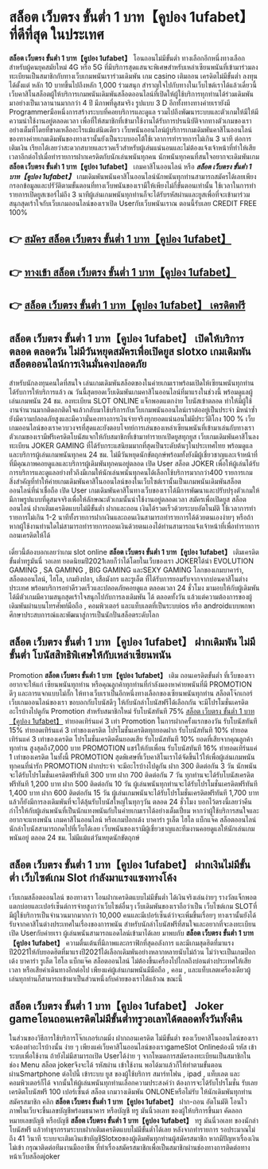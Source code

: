 # สล็อต เว็บตรง ขั้นต่ำ 1 บาท【คูปอง 1ufabet】  ที่ดีที่สุด ในประเทศ

**สล็อต เว็บตรง ขั้นต่ำ 1 บาท【คูปอง 1ufabet】** โอนถอนไม่มีขั้นต่ำ  ทางเลือกอีกหนึ่งทางเลือกสำหรับผู้คนยุคสมัยใหม่ 4G หรือ 5G ที่มีบริการสุดแสนจะพิเศษสำหรับเหล่าเซียนพนันที่เข้ามาร่วมลงทะเบียนเป็นสมาชิกกับทางเว็บเกมพนันเราร่วมเดิมพัน เกม casino  เติมถอน เครดิตไม่มีขั้นต่ำ ลงทุนได้ตั้งแต่ หลัก 10 บาทขึ้นไปถึงหลัก 1,000 ร่วมสนุก สำราญใจไปกับทางในเว็บไซต์เราได้แล้วเดี๋ยวนี้เว็บคาสิโนสล็อตผู้ให้บริการเกมพนันเดิมพันสล็อตออนไลน์ที่เปิดให้ผู้ใช้บริการทุกท่านได้ร่วมเดิมพันมาอย่างเป็นเวลานานมากกว่า 4 ปี มีภาพที่ดูสมจริง รูปแบบ 3 D
อีกทั้งทางทางค่ายเรายังมี Programmerมือหนึ่งการสร้างระบบที่คอยบริการและดูแล  รวมไปถึงพัฒนาระบบและตัวเกมให้มีให้มีความน่าใช้งานอยู่ตลอดเวลา เพื่อที่ให้สมาชิกที่เข้ามาใช้งานได้รับการปรนนิบัติจากทางตัวเกมของเราอย่างเต็มที่โดยที่ขาดเหลืออะไรแม้แต่นิดเดียว เว็บพนันออนไลน์ผู้บริการเกมเดิมพันคาสิโนออนไลน์ของทางค่ายเกมเดิมพันของทางเรานั้นยังเป็นระบบออโต้ใช้เวลาการทำรายการไม่เกิน 3 นาที ต่อการเติมเงิน เรียกได้เลยว่าสะดวกสบายและรวดเร็วสำหรับผู้เล่นแน่นอนและไม่ต้องแจ้งเจ้าหน้าที่ทำให้เสียเวลาอีกต่อไปเมื่อทำรายการฝากเครดิตกับนักเล่นพนันทุกคน
นักพนันทุกคนที่สนใจอยากจะเดิมพันเกม **สล็อต เว็บตรง ขั้นต่ำ 1 บาท【คูปอง 1ufabet】** เกมคาสิโนออนไลน์ หรือ ***สล็อต เว็บตรง ขั้นต่ำ 1 บาท【คูปอง 1ufabet】*** เกมเดิมพันพนันคาสิโนออนไลน์นักพนันทุกท่านสามารถสมัครได้เลยเพียงกรอกข้อมูลและปรัวัติตามขั้นตอนที่ทางเว็บพนันของเรามีให้เพียงไม่กี่ขั้นตอนเท่านั้น ใช้เวลาในการทำรายการเปิดยูสเซอร์ไม่ถึง 3 นาทีผู้เล่นเกมพนันทุกท่านก็จะได้รับรหัสผ่านและยูสเพื่อที่จะเข้ามาร่วมสนุกสุดเร้าใจกับเว็บเกมออนไลน์ของเราเปิด Userกับเว็บพนันเราณ ตอนนี้รับเลย CREDIT FREE 100%

## 👉 [สมัคร สล็อต เว็บตรง ขั้นต่ำ 1 บาท【คูปอง 1ufabet】](https://archa888.com/)
## 👉 [ทางเข้า สล็อต เว็บตรง ขั้นต่ำ 1 บาท【คูปอง 1ufabet】](https://archa888.com/)
## 👉 [สล็อต เว็บตรง ขั้นต่ำ 1 บาท【คูปอง 1ufabet】 เครดิตฟรี](https://archa888.com/)

## สล็อต เว็บตรง ขั้นต่ำ 1 บาท【คูปอง 1ufabet】 เปิดให้บริการตลอด ตลอดวัน ไม่มีวันหยุดสมัครเพื่อเปิดยูส slotxo เกมเดิมพันสล็อตออนไลน์การเงินมั่นคงปลอดภัย

สำหรับนักลงทุนคนใดที่สนใจ เล่นเกมเดิมพันสล็อตของในค่ายเกมเราพร้อมเปิดให้เซียนพนันทุกท่านได้รับการให้บริการแล้ว ณ วันนี้สุดยอดเว็บเดิมพันเกมคาสิโนออนไลน์ที่มาแรงในช่วงนี้ พร้อมดูแลผู้เล่นเกมพนัน 24 ชม. ลงทะเบียน SLOT ONLINE แจ็กพอตแตกง่าย โบนัสเข้าตลอด ทำให้มีผู้ใช้งานจำนวนมากติดอกติดใจแล้วกลับมาใช้บริการกับเว็บเกมพนันออนไลน์เราต่ออยู่เป็นประจำ มิหนำซ้ำยังมีความปลอดภัยสูงและมีความั่นคงทางการเงินจ่ายจริงทุกยอดแน่นอนไม่มีประวัติโกง 100 % เว็บเกมออนไลน์ของเราควบวงจรที่สุดและยังตอบโจทย์การเล่นของเหล่าเซียนพนันที่เข้ามาเล่นกับทางเรา
ตัวเกมของเรามีฟรีเครดิตโบนัสแจกให้กับสมาชิกที่เข้ามาทำรายกเปิดยูสทุกยูส เว็บเกมเดิมพันคาสิโนลงทะเบียน JOKER GAMING ที่ได้รับกระแสนิยมมากที่สุดเป็นระดับต้นๆในประเทศไทย พร้อมดูแลและบริการผู้เล่นเกมพนันทุกคน 24 ชม. ไม่มีวันหยุดนักขัตฤกษ์พร้อมทั้งยังมีผู้เชี่ยวชาญและเจ้าหน้าที่ที่มีคุณภาพคอยดูแลและบริการผู้เดิมพันทุกคนอยู่ตลอด เปิด User สล็อต JOKER เพื่อให้ผู้เล่นได้รับการบริการและดูแลอย่างทั่วถึงมีเกมให้นักเล่นพนันทุกคนได้เลือกใช้บริการมากกว่า400 รายการเกม
สิ่งสำคัญที่ทำให้ค่ายเกมเดิมพันคาสิโนออนไลน์ของในเว็บไซต์เรานั้นเป็นเกมพนันเดิมพันสล็อตออนไลน์ที่น่าเชื่อถือ เปิด User  เกมเดิมพันคาสิโนทางเว็บของเราได้มีการพัฒนาและปรับปรุงตัวเกมให้มีภาพรูปแบบที่ดูสมจจริงเพื่อให้ลักษณะตัวเกมนั้นน่าใช้งานอยู่ตลอดเวลา สมัครเพื่อเปิดยูส สล็อตออนไลน์ ฝากเติมเครดิตแบบไม่มีขั้นต่ำ ฝากและถอน เงินได้รวดเร็วด้วยระบบอัตโนมัติ ใช้เวลาการทำรายการไม่เกิน 1-2 นาทีทั้งรายการฝากเงินและถอนเงินสามารถทำรายการได้ด้วยตนเองง่ายๆ หรือถ้าหากผู้ใช้งานท่านใดไม่สามารถทำรายการถอนเงินด้วยตนเองได้ท่านสามารถแจ้งเจ้าหน้าที่เพื่อทำรายการถอนเครดิตให้ได้

เดี๋ยวนี้ต้องบอกเลยว่าเกม slot online **สล็อต เว็บตรง ขั้นต่ำ 1 บาท【คูปอง 1ufabet】** เติมเครดิต ขั้นต่ำทรูมันนี่ วอเลท ยอดนิยมปี2021เลยก็ว่าได้โดยในเว็บของเรา JOKERได้นำ EVOLUTION GAMING , SA GAMING , BIG GAMING และSEXY GAMING โลกของเกมบาคาร่า, สล็อตออนไลน์, ไฮโล, เกมยิงปลา, เสือมังกร และรูเล็ต ที่ได้รับการยอมรับจากจากบ่อนคาสิโนต่างประเทศ พร้อมบริการอย่าดีรวดเร็วและปลอดภัยคอยดูแล ตลอดเวลา 24 ชั่วโมง มามอบให้กับผู้เดิมพัน ได้มีตัวเกมมีความสนุกสุดเร้าใจสนุกไปกับการลงเดิมพัน ได้ ตลอดทั้งวัน แล้วแต่ความต้องการของผู้เดิมพันผ่านบนโทรศัพท์มือถือ , คอมพิวเตอร์ และแท็บเลตที่เป็นระบบios หรือ androidแบบพกพา ศึกษาประสบการณ์และพัฒนาสู่การเป็นนักปั่นสล็อตระดับโลก

## สล็อต เว็บตรง ขั้นต่ำ 1 บาท【คูปอง 1ufabet】 ฝากเดิมพัน ไม่มีขั้นต่ำ โบนัสสิทธิพิเศษให้กับเหล่าเซียนพนัน

 Promotion  **สล็อต เว็บตรง ขั้นต่ำ 1 บาท【คูปอง 1ufabet】** เติม ถอนเครดิตขั้นต่ำ ที่เว็บของเราอยากจะให้แก่  เซียนพนันทุกท่าน หรือคุณลูกค้าทุกท่านที่กำลังมองหาค่ายพนันที่มี  PROMOTION ดีๆ และการแจกแบบไม่กั๊ก ให้ทางเว็บเราเป็นอีกหนึ่งทางเลือกของเซียนพนันทุกท่าน สล็อตโจ๊กเกอร์ เว็บเกมออนไลน์ของเรา ขอบอกกับโบนัสดีๆ ให้กับนักล่าโบนัสฟรีได้เลือกกัน จะมีโปรโมชั่นเครดิตอะไรบ้างไปดูกัน
 Promotion สำหรับสมาชิกใหม่ รับโบนัสทันที 75% [สล็อต เว็บตรง ขั้นต่ำ 1 บาท【คูปอง 1ufabet】](https://archa888.com/) ทำยอดเทิร์นแค่ 3 เท่า
 Promotion ในการฝากครั้งแรกของวัน รับโบนัสทันที 15% ทำยอดเทิร์นแค่ 3 เท่าของเครดิต
โปรโมชั่นเครดิตทุกยอดฝาก รับโบนัสทันที 10% ทำยอดเทิร์นแค่ 3 เท่าของเครดิต
โปรโมชั่นเครดิตคืนยอดเสีย รับโบนัสทันที 10% ยอดที่เสียจากคุณลูกค้าทุกท่าน สูงสุดถึง7,000 บาท
 PROMOTION แชร์ให้กับเพื่อน รับโบนัสทันที 16% ทำยอดเทิร์นแค่ 1 เท่าของเครดิต
ในทั้งนี้ PROMOTION สุดพิเศษที่เว็บคาสิโนเราได้จัดขึ้นไว้ให้เพื่อผู้เล่นเกมพนันทุกคนที่น่ารัก  PROMOTION ฝากประจำ จะมีอะไรบ้างไปดูกัน
ฝาก 300 ติดต่อกัน 3 วัน นักพนันจะได้รับโปรโมชั่นเครดิตฟรีทันที 300 บาท
ฝาก 700 ติดต่อกัน 7 วัน ทุกท่านจะได้รับโบนัสเครดิตฟรีทันที 1,200 บาท
ฝาก 500 ติดต่อกัน 10 วัน ผู้เล่นพนันทุกท่านจะได้รับโปรโมชั่นเครดิตฟรีทันที 1,400 บาท
ฝาก 600 ติดต่อกัน 15 วัน ผู้เล่นเกมพนันจะได้รับโปรโมชั่นเครดิตฟรีทันที 1,700 บาท
แล้วก็ยังมีการลงเดิมพันที่จะได้ลุ้นรับโบนัสใหญ่ในทุกๆวัน ตลอด 24 ชั่วโมง บอกไว้ตรงนี้เลยว่าคืนกำไรให้กับผู้เล่นพนันที่เป็นนักแทงพนันกับในค่ายเกมเราได้อย่างเต็มเปี่ยม หากว่าผู้ใช้บริการสนใจและอยากจะแทงพนัน เกมคาสิโนออนไลน์ หรือเกมป๊อกเด้ง บาคาร่า รูเล็ต ไฮโล แบ็กแจ๊ค สล็อตออนไลน์ นักล่าโบนัสสามารถกดไปที่เว็บได้เลย เว็บพนันของเรามีผู้เชี่ยวชาญและทีมงานคอยดูแลให้นักเล่นเกมพนันอยู่ ตลอด 24 ชม. ไม่มีแม้แต่วันหยุดนักขัตฤกษ์

## สล็อต เว็บตรง ขั้นต่ำ 1 บาท【คูปอง 1ufabet】 ฝากเงินไม่มีขั้นต่ำ  เว็บไซต์เกม Slot กำลังมาแรงแซงทางโค้ง

เว็บเกมสล็อตออนไลน์ ของทางเรา โอนฝากเครดิตแบบไม่มีขั้นต่ำ ได้เงินจริงเล่นง่ายๆ รางวัลแจ็กพอตแตกบ่อยและเปอร์เซ็นต์การจ่ายสูงกว่าเว็บไซต์อื่นๆ เว็บเดิมพันของเราถือว่าเป็น เว็บไซต์เกม SLOTที่มีผู้ใช้บริการเป็นจำนวนมากมากกว่า 10,000 คนและมีเปอร์เซ็นต์ว่าจะเพิ่มขึ้นเรื่อยๆ ทางเรานั้นยังได้รับจากคาสิโนต่างประเทศในเรื่องของการพนัน สำหรับนักล่าโบนัสฟรีที่สนใจและอยากที่จะลงทะเบียนเปิด Userกับค่ายเรา ผู้เล่นพนันสามารถแอดไลน์เข้ามาได้เลย
	มาพบกับ **สล็อต เว็บตรง ขั้นต่ำ 1 บาท【คูปอง 1ufabet】** ความตื่นเต้นที่มีภาพและกราฟิกที่สุดอลังการ และมีเกมสุดฮิตที่มาแรงปี2021ให้กับยอดฮิตที่มาแรงปี2021ได้เลือกเดิมพันอย่างหลากหลายนับไม่ถ้วน  ไม่ว่าจะเป็นเกมป๊อกเด้ง บาคาร่า รูเล็ต ไฮโล แบ็กแจ๊ค สล็อตออนไลน์ ไม่ต้องขึ้นเครื่องไปไกลถึงบ่อนต่างประเทศให้เสียเวลา หรือเสียค่าเดินทางอีกต่อไป เพียงแค่ผู้เล่นเกมพนันมีมือถือ , คอม , และแท็บเลตเครื่องเดียวผู้เล่นทุกท่านก็สามารถเข้ามาเป็นส่วนหนึ่งกับค่ายของเราได้แล้วณ ขณะนี้

## สล็อต เว็บตรง ขั้นต่ำ 1 บาท【คูปอง 1ufabet】 Joker gameโอนถอนเครดิตไม่มีขั้นต่ำทรูวอเลทได้ตลอดทั้งวันทั้งคืน

ในส่วนของวิธีการใช้บริการโจ๊กเกอร์เกมมิ่ง ฝากถอนเครดิต ไม่มีขั้นต่ำ ของเว็บคาสิโนออนไลน์ของเรา จะต้องทำอะไรบ้างนั้น ง่าย ๆ เพียงแค่เว็บคาสิโนออนไลน์ของเราgameSlot Onlineต้องมี รหัส เข้าระบบเพื่อใช้งาน ถ้ายังไม่มีสามารถเปิด Userได้ง่าย ๆ จากโหมดการสมัครลงทะเบียนเป็นสมาชิกในช่อง Menu สล็อต jokerจึงจะได้ รหัสผ่าน เข้าใช้งาน พอได้มาแล้วก็ให้ทำตามขั้นตอนผ่านSmartphone ต่อไปนี้
เข้าระบบ ยูส  ของผู้ใช้บริการ สมาร์ทโฟน , ipad , แท็บเลต และคอมพิวเตอร์ก็ได้
จากนั้นให้ผู้เล่นพนันทุกท่านเลือกความประสงค์ว่า ต้องการจะได้รับโปรโมชั่น รับเลยเครดิตโบนัสฟรี 100 เปอร์เซ็นต์  สล็อต เกมวางเดิมพัน ONLONEหรือไม่รับ
ให้นักเดิมพันทุกท่านสมัครสมาชิก คลิก **สล็อต เว็บตรง ขั้นต่ำ 1 บาท【คูปอง 1ufabet】** ฝาก-ถอน อัตโนมัติ โอนไว ภาพในเว็บจะขึ้นเลขบัญชีพร้อมธนาคาร หรือบัญชี ทรู มันนี่วอเลท ของผู้ให้บริการขึ้นมา
คัดลอกหมายเลขบัญชี หรือบัญชี **สล็อต เว็บตรง ขั้นต่ำ 1 บาท【คูปอง 1ufabet】** ทรู มันนี่วอเลท ของนักล่าโบนัสฟรี แล้วทำธุรกรรมระบบฝากเติมเครดิตแบบไม่มีขั้นต่ำได้เลย
หลังจากทำรายการ รอประมาณไม่ถึง 41 วินาที ระบบจะเติมเงินเข้าบัญชีSlotxoของผู้เดิมพันทุกท่านผู้สมัครสมาชิก
หากมีปัญหาเรื่องเงินไม่เข้า กรุณาติดต่อทีมงานมืออาชีพ ที่ทำเรื่องสมัครสมาชิกเพื่อเป็นสมาชิกผ่านช่องทางการติดต่อทางหน้าเว็บสล็อตjoker


